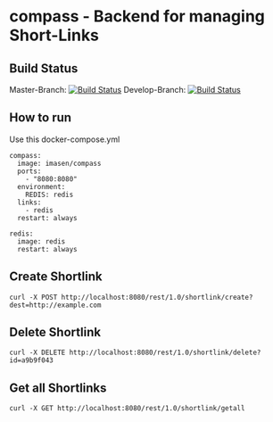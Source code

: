 # compass - Backend for managing Short-Links
## Build Status

Master-Branch: [![Build Status](https://travis-ci.org/SchweizerischeBundesbahnen/compass.svg?branch=master)](https://travis-ci.org/SchweizerischeBundesbahnen/compass)
Develop-Branch: [![Build Status](https://travis-ci.org/SchweizerischeBundesbahnen/compass.svg?branch=develop)](https://travis-ci.org/SchweizerischeBundesbahnen/compass)

How to run
----------
Use this docker-compose.yml

<pre><code>compass:
  image: imasen/compass
  ports:
    - "8080:8080"
  environment:
    REDIS: redis
  links:
    - redis
  restart: always

redis:
  image: redis
  restart: always</code></pre>

## Create Shortlink
<pre><code>curl -X POST http://localhost:8080/rest/1.0/shortlink/create?dest=http://example.com</code></pre>

## Delete Shortlink
<pre><code>curl -X DELETE http://localhost:8080/rest/1.0/shortlink/delete?id=a9b9f043</code></pre>

## Get all Shortlinks
<pre><code>curl -X GET http://localhost:8080/rest/1.0/shortlink/getall</code></pre>
